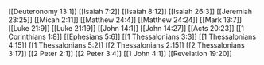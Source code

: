 [[Deuteronomy 13:1]]
[[Isaiah 7:2]]
[[Isaiah 8:12]]
[[Isaiah 26:3]]
[[Jeremiah 23:25]]
[[Micah 2:11]]
[[Matthew 24:4]]
[[Matthew 24:24]]
[[Mark 13:7]]
[[Luke 21:9]]
[[Luke 21:19]]
[[John 14:1]]
[[John 14:27]]
[[Acts 20:23]]
[[1 Corinthians 1:8]]
[[Ephesians 5:6]]
[[1 Thessalonians 3:3]]
[[1 Thessalonians 4:15]]
[[1 Thessalonians 5:2]]
[[2 Thessalonians 2:15]]
[[2 Thessalonians 3:17]]
[[2 Peter 2:1]]
[[2 Peter 3:4]]
[[1 John 4:1]]
[[Revelation 19:20]]
